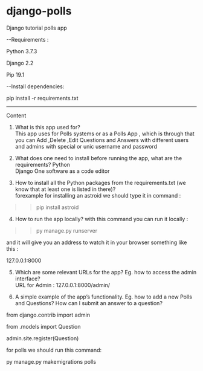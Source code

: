 django-polls
============
Django tutorial polls app



--Requirements :

Python 3.7.3

Django 2.2

Pip 19.1




--Install dependencies:

pip install -r requirements.txt




_______________________________________________________________________________________________________________________
Content 

1. What is this app used for?  
This app uses for Polls systems or as a Polls App ,
which is through that you can Add ,Delete ,Edit Questions and Answers with different users and admins with special or unic 
username and password 

2. What does one need to install before running the app, what are the requirements?
Python    
Django
One software as a code editor


3. How to install all the Python packages from the requirements.txt (we know that at least one is listed in there)?  
forexample for installing an astroid we should type it in command :

>>pip install astroid


4. How to run the app locally? 
with this command you can run it locally :
>>py manage.py runserver

and it will give you an address to watch it in your browser something like this :

127.0.0.1:8000


5. Which are some relevant URLs for the app? Eg. how to access the admin interface?  
URL for Admin :
127.0.0.1:8000/admin/



6. A simple example of the app’s functionality. Eg. how to add a new Polls and Questions? How can I submit an answer to a question? 

from django.contrib import admin

from .models import Question

admin.site.register(Question)


for polls we should run this command: 

py manage.py makemigrations polls
